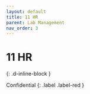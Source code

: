 ```yaml
---
layout: default
title: 11 HR
parent: Lab Management
nav_order: 3
---
```


# 11 HR
{: .d-inline-block }

Confidential
{: .label .label-red }

